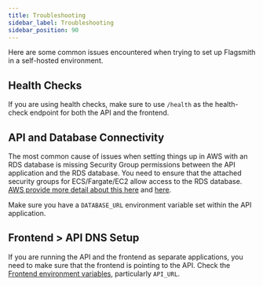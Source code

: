 ```yaml
---
title: Troubleshooting
sidebar_label: Troubleshooting
sidebar_position: 90
---
```


Here are some common issues encountered when trying to set up Flagsmith in a self-hosted environment.

## Health Checks

If you are using health checks, make sure to use `/health` as the health-check endpoint for both the API and the frontend.

## API and Database Connectivity

The most common cause of issues when setting things up in AWS with an RDS database is missing Security Group permissions between the API application and the RDS database. You need to ensure that the attached security groups for ECS/Fargate/EC2 allow access to the RDS database. [AWS provide more detail about this here](https://aws.amazon.com/premiumsupport/knowledge-center/ecs-task-connect-rds-database/) and [here](https://docs.aws.amazon.com/AmazonRDS/latest/UserGuide/Overview.RDSSecurityGroups.html).

Make sure you have a `DATABASE_URL` environment variable set within the API application.

## Frontend > API DNS Setup

If you are running the API and the frontend as separate applications, you need to make sure that the frontend is pointing to the API. Check the [Frontend environment variables](/deployment-self-hosting/core-configuration/environment-variables#frontend-environment-variables), particularly `API_URL`.
